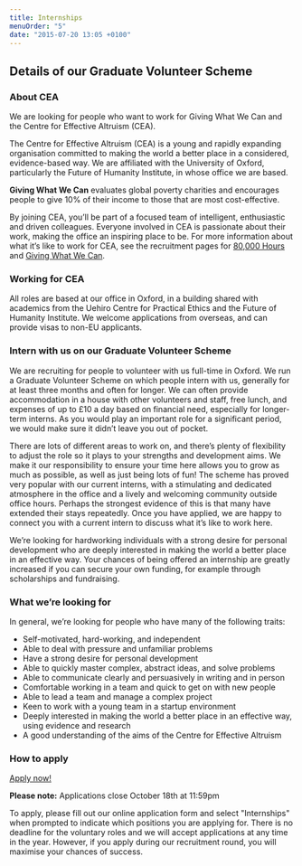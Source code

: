 ```yaml
---
title: Internships
menuOrder: "5"
date: "2015-07-20 13:05 +0100"
---
```


## Details of our Graduate Volunteer Scheme

### About CEA

We are looking for people who want to work for Giving What We Can and the Centre for Effective Altruism (CEA).

The Centre for Effective Altruism (CEA) is a young and rapidly expanding organisation committed to making the world a better place in a considered, evidence-based way. We are affiliated with the University of Oxford, particularly the Future of Humanity Institute, in whose office we are based.

**Giving What We Can** evaluates global poverty charities and encourages people to give 10% of their income to those that are most cost-effective.

By joining CEA, you’ll be part of a focused team of intelligent, enthusiastic and driven colleagues. Everyone involved in CEA is passionate about their work, making the office an inspiring place to be. For more information about what it’s like to work for CEA, see the recruitment pages for [80,000 Hours](https://80000hours.org/about/work-with-us/) and [Giving What We Can](https://www.givingwhatwecan.org/get-involved/volunteer-or-work-us).

### Working for CEA

All roles are based at our office in Oxford, in a building shared with academics from the Uehiro Centre for Practical Ethics and the Future of Humanity Institute. We welcome applications from overseas, and can provide visas to non-EU applicants.

### Intern with us on our Graduate Volunteer Scheme

We are recruiting for people to volunteer with us full-time in Oxford. We run a Graduate Volunteer Scheme on which people intern with us, generally for at least three months and often for longer. We can often provide accommodation in a house with other volunteers and staff, free lunch, and expenses of up to £10 a day based on financial need, especially for longer-term interns. As you would play an important role for a significant period, we would make sure it didn’t leave you out of pocket.

There are lots of different areas to work on, and there’s plenty of flexibility to adjust the role so it plays to your strengths and development aims. We make it our responsibility to ensure your time here allows you to grow as much as possible, as well as just being lots of fun! The scheme has proved very popular with our current interns, with a stimulating and dedicated atmosphere in the office and a lively and welcoming community outside office hours. Perhaps the strongest evidence of this is that many have extended their stays repeatedly. Once you have applied, we are happy to connect you with a current intern to discuss what it’s like to work here. 

We’re looking for hardworking individuals with a strong desire for personal development who are deeply interested in making the world a better place in an effective way. Your chances of being offered an internship are greatly increased if you can secure your own funding, for example through scholarships and fundraising.

### What we’re looking for

In general, we’re looking for people who have many of the following traits:

- Self-motivated, hard-working, and independent
- Able to deal with pressure and unfamiliar problems
- Have a strong desire for personal development
- Able to quickly master complex, abstract ideas, and solve problems
- Able to communicate clearly and persuasively in writing and in person
- Comfortable working in a team and quick to get on with new people
- Able to lead a team and manage a complex project
- Keen to work with a young team in a startup environment
- Deeply interested in making the world a better place in an effective way, using evidence and research
- A good understanding of the aims of the Centre for Effective Altruism

### How to apply

<p class="center"><a href="https://eaglobal.typeform.com/to/nUNz0z" class="btn btn-primary btn-lg"  target="_blank"><i class="fa fa-edit"></i> Apply now!</a></p>
  
<div class="alert alert-info center"><i class="fa fa-exclamation-triangle"></i> <strong>Please note:</strong> Applications close October 18th at 11:59pm</div> 

To apply, please fill out our online application form and select "Internships" when prompted to indicate which positions you are applying for. There is no deadline for the voluntary roles and we will accept applications at any time in the year. However, if you apply during our recruitment round, you will maximise your chances of success.
